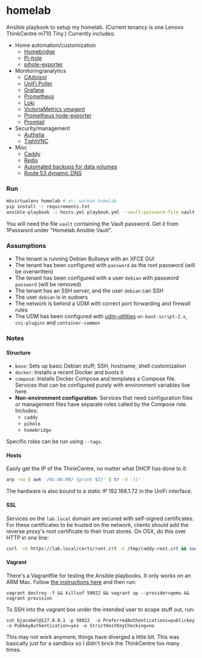 # homelab

Ansible playbook to setup my homelab. (Current tenancy is one Lenovo ThinkCentre m710 Tiny.) Currently includes:
  * Home automation/customization
    * [Homebridge](https://homebridge.io/)
    * [Pi-hole](https://pi-hole.net/)
    * [pihole-exporter](https://github.com/eko/pihole-exporter)
  * Monitoring/analytics
    * [CAdvisor](https://github.com/google/cadvisor)
    * [UniFi Poller](https://unpoller.com/)
    * [Grafana](https://grafana.com/grafana/)
    * [Prometheus](https://prometheus.io/)
    * [Loki](https://grafana.com/oss/loki/)
    * [VictoriaMetrics vmagent](https://docs.victoriametrics.com/vmagent.html)
    * [Prometheus node-exporter](https://github.com/prometheus/node_exporter)
    * [Promtail](https://grafana.com/docs/loki/latest/clients/promtail/)
  * Security/management
    * [Authelia](https://authelia.com)
    * [TightVNC](https://www.tightvnc.com/)
  * Misc
    * [Caddy](https://caddyserver.com/)
    * [Redis](https://redis.io)
    * [Automated backups for data volumes](https://github.com/offen/docker-volume-backup)
    * [Route 53 dynamic DNS](https://crazymax.dev/ddns-route53/)

### Run

```sh
mkvirtualenv homelab # or: workon homelab
pip install -r requirements.txt
ansible-playbook -i hosts.yml playbook.yml --vault-password-file vault
```

You will need the file `vault` containing the Vault password. Get it from 1Password under "Homelab Ansible Vault".

### Assumptions
* The tenant is running Debian Bullseye with an XFCE GUI
* The tenant has been configured with `password` as the root password (will be overwritten)
* The tenant has been configured with a user `debian` with password `password` (will be removed)
* The tenant has an SSH server, and the user `debian` can SSH
* The user `debian` is in sudoers
* The network is behind a UDM with correct port forwarding and firewall rules
* The UDM has been configured with [udm-utilities](https://github.com/boostchicken/udm-utilities) `on-boot-script-2.x`, `cni-plugins` and `container-common`

### Notes

#### Structure
* `base`: Sets up basic Debian stuff; SSH, hostname, shell customization
* `docker`: Installs a recent Docker and boots it
* `compose`: Installs Docker Compose and templates a Compose file. Services that can be configured purely with environment variables live here.
* **Non-environment configuration**: Services that need configuration files or management files have separate roles called by the Compose role. Includes:
  * `caddy`
  * `pihole`
  * `homebridge`

Specific roles can be run using `--tags`.

#### Hosts
Easily get the IP of the ThinkCentre, no matter what DHCP has done to it:

```sh
arp -na | awk '/6c:4b:90/ {print $2}' | tr -d '()'
```

The hardware is also bound to a static IP 192.168.1.72 in the UniFi interface.

#### SSL
Services on the `lab.local` domain are secured with self-signed certificates. For these certificates to be trusted on the network, clients should add the reverse proxy's root certificate to their trust stores. On OSX, do this over HTTP in one line:

```sh
curl -sk https://lab.local/certs/root.crt -o /tmp/caddy-root.crt && sudo security add-trusted-cert -d -r trustRoot -k /Library/Keychains/System.keychain /tmp/caddy-root.crt
```

#### Vagrant
There's a Vagrantfile for testing the Ansible playbooks. It only works on an ARM Mac. Follow [the instructions here](https://plugin-activation.hashicorp.com/perk/boxes/debian-11-genericcloud-arm64) and then run:

```
vagrant destroy -f && killsof 50022 && vagrant up --provider=qemu && vagrant provision
```

To SSH into the vagrant box under the intended user to scope stuff out, run:

```
ssh bjacobel@127.0.0.1 -p 50022  -o PreferredAuthentications=publickey -o PubkeyAuthentication=yes -o StrictHostKeyChecking=no
```

This may not work anymore; things have diverged a little bit. This was basically just for a sandbox so I didn't brick the ThinkCentre too many times.
